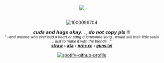 <div align="center">
<img src="https://komarev.com/ghpvc/?username=dmutt7&color=0d0606&label=stalkers">
<br/>


<br/>

![1000096704](https://github.com/user-attachments/assets/eddd5771-bb0a-42e5-883b-f65289ab3877)





𝙘𝙪𝙙𝙨 𝙖𝙣𝙙 𝙝𝙪𝙜𝙨 𝙤𝙠𝙖𝙮... , 𝙙𝙤 𝙣𝙤𝙩 𝙘𝙤𝙥𝙮 𝙥𝙡𝙨 !!!<br/><sub>_" –and anyone who ever had a heart or sang a lonesome song , would sell their little souls .. just to make it with the blonde . "_<br/> 
[𝙨𝙩𝙧𝙖𝙬](https://dmutt76.straw.page) • [𝙖𝙩𝙖](https://dmutt7.atabook.org/) •  [𝙥𝙧𝙣𝙨.𝙘𝙘](https://pronouns.cc/@dmutt7) •  [𝙜𝙪𝙣𝙨.𝙡𝙤𝙡](https://guns.lol/dmutt7)


[![spotify-github-profile](https://spotify-github-profile.kittinanx.com/api/view?uid=hpvy7u3a5ewsaqd808vwnxcls&cover_image=true&theme=natemoo-re&show_offline=false&background_color=121212&interchange=false&bar_color=5f8f99&bar_color_cover=false)](https://github.com/kittinan/spotify-github-profile)

